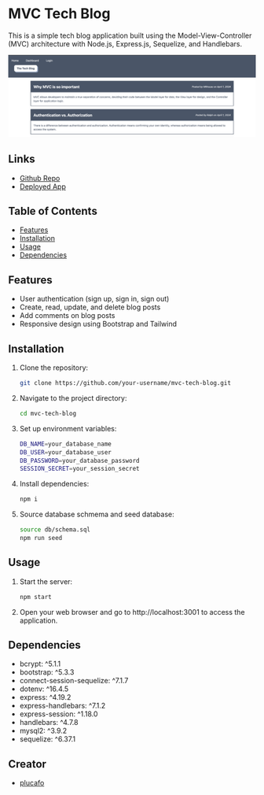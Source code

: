# MVC Tech Blog

This is a simple tech blog application built using the Model-View-Controller (MVC) architecture with Node.js, Express.js, Sequelize, and Handlebars.

[![Screenshot of landing page](/public/images/screenshot.png)](/public/images/screenshot.png)

## Links

- [Github Repo](https://github.com/plucafo/mvc-tech-blog)
- [Deployed App](https://mvc-tech-blog-plucafo-5b650420f4c4.herokuapp.com/)

## Table of Contents

- [Features](#features)
- [Installation](#installation)
- [Usage](#usage)
- [Dependencies](#dependencies)

## Features

- User authentication (sign up, sign in, sign out)
- Create, read, update, and delete blog posts
- Add comments on blog posts
- Responsive design using Bootstrap and Tailwind

## Installation

1. Clone the repository:

   ```bash
   git clone https://github.com/your-username/mvc-tech-blog.git

   ```

2. Navigate to the project directory:

   ```bash
   cd mvc-tech-blog

   ```

3. Set up environment variables:

   ```bash
   DB_NAME=your_database_name
   DB_USER=your_database_user
   DB_PASSWORD=your_database_password
   SESSION_SECRET=your_session_secret

   ```

4. Install dependencies:

   ```bash
   npm i

   ```

5. Source database schmema and seed database:

   ```bash
   source db/schema.sql
   npm run seed
   ```

## Usage

1. Start the server:

   ```bash
   npm start

   ```

2. Open your web browser and go to http://localhost:3001 to access the application.

## Dependencies

- bcrypt: ^5.1.1
- bootstrap: ^5.3.3
- connect-session-sequelize: ^7.1.7
- dotenv: ^16.4.5
- express: ^4.19.2
- express-handlebars: ^7.1.2
- express-session: ^1.18.0
- handlebars: ^4.7.8
- mysql2: ^3.9.2
- sequelize: ^6.37.1

## Creator

- [plucafo](https://github.com/plucafo)
